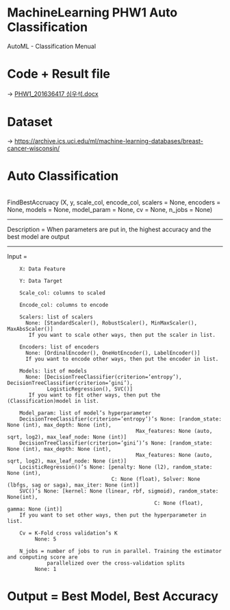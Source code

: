 # MachineLearning PHW1 Auto Classification
AutoML - Classification Menual

# Code + Result file 
-> [PHW1_201636417 심우석.docx](https://github.com/dntjr41/MachineLearning_termProject/files/7446856/PHW1_201636417.docx)

# Dataset
-> https://archive.ics.uci.edu/ml/machine-learning-databases/breast-cancer-wisconsin/

# Auto Classification

<br>
FindBestAccruacy (X, y, scale_col, encode_col, scalers = None, encoders = None,
                   models = None, model_param = None, cv = None, n_jobs = None)

***************
Description = When parameters are put in, the highest accuracy and the best model are output
**************

Input = 

        X: Data Feature
        
        Y: Data Target
        
        Scale_col: columns to scaled
        
        Encode_col: columns to encode
        
        Scalers: list of scalers
          None: [StandardScaler(), RobustScaler(), MinMaxScaler(), MaxAbsScaler()]
           If you want to scale other ways, then put the scaler in list.

        Encoders: list of encoders
          None: [OrdinalEncoder(), OneHotEncoder(), LabelEncoder()]
          If you want to encode other ways, then put the encoder in list.

        Models: list of models
          None: [DecisionTreeClassifier(criterion=’entropy’), DecisionTreeClassifier(criterion=’gini’),
                 LogisticRegression(), SVC()]
           If you want to fit other ways, then put the (Classification)model in list.

        Model_param: list of model’s hyperparameter
        DecisionTreeClassifier(criterion=’entropy’)’s None: [random_state: None (int), max_depth: None (int),
                                              Max_features: None (auto, sqrt, log2), max_leaf_node: None (int)]
        DecisionTreeClassifier(criterion=’gini’)’s None: [random_state: None (int), max_depth: None (int),
                                              Max_features: None (auto, sqrt, log2), max_leaf_node: None (int)]
        LocisticRegression()’s None: [penalty: None (l2), random_state: None (int),
                                      C: None (float), Solver: None (lbfgs, sag or saga), max_iter: None (int)]
        SVC()’s None: [kernel: None (linear, rbf, sigmoid), random_state: None(int),
                                                    C: None (float), gamma: None (int)]
        If you want to set other ways, then put the hyperparameter in list.

        Cv = K-Fold cross validation’s K
             None: 5
             
        N_jobs = number of jobs to run in parallel. Training the estimator and computing score are
                 parallelized over the cross-validation splits
             None: 1

# Output = Best Model, Best Accuracy
